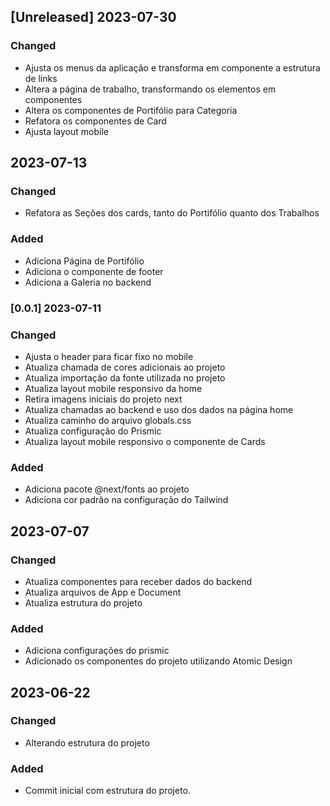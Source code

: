 ## [Unreleased] 2023-07-30

### Changed

- Ajusta os menus da aplicação e transforma em componente a estrutura de links
- Altera a página de trabalho, transformando os elementos em componentes
- Altera os componentes de Portifólio para Categoria
- Refatora os componentes de Card
- Ajusta layout mobile

## 2023-07-13

### Changed

- Refatora as Seções dos cards, tanto do Portifólio quanto dos Trabalhos

### Added

- Adiciona Página de Portifólio
- Adiciona o componente de footer
- Adiciona a Galeria no backend

### [0.0.1] 2023-07-11 

### Changed

- Ajusta o header para ficar fixo no mobile
- Atualiza chamada de cores adicionais ao projeto
- Atualiza importação da fonte utilizada no projeto
- Atualiza layout mobile responsivo da home
- Retira imagens iniciais do projeto next
- Atualiza chamadas ao backend e uso dos dados na página home
- Atualiza caminho do arquivo globals.css
- Atualiza configuração do Prismic
- Atualiza layout mobile responsivo o componente de Cards

### Added

- Adiciona pacote @next/fonts ao projeto
- Adiciona cor padrão na configuração do Tailwind

## 2023-07-07

### Changed

- Atualiza componentes para receber dados do backend
- Atualiza arquivos de App e Document
- Atualiza estrutura do projeto

### Added

- Adiciona configurações do prismic
- Adicionado os componentes do projeto utilizando Atomic Design

## 2023-06-22

### Changed

- Alterando estrutura do projeto

### Added

- Commit inicial com estrutura do projeto.